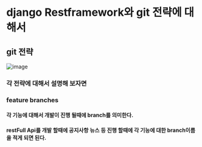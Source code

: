 # django Restframework와 git 전략에 대해서

## git  전략 
![image](https://github.com/chahyeonuk/django-restframework/assets/90748800/d4abbfcf-1a63-4075-93a4-362869488778)

### 각 전략에 대해서 설명해 보자면
### feature branches 
#### 각 기능에 대해서 개발이 진행 될때에 branch를 의미한다.
#### restFull Api를 개발 할때에 공지사항 뉴스 등 진행 할때에 각 기능에 대한 branch이름을 적게 되면 된다.

